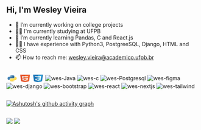
## Hi, I'm Wesley Vieira


- 🔭 I’m currently working on college projects
- 👨‍💻 I'm currently studying at UFPB
- 🌱 I’m currently learning Pandas, C and React.js
- 👨‍💻 I have experience with Python3, PostgreeSQL, Django, HTML and CSS
- 📫 How to reach me: wesley.vieira@academico.ufpb.br

<div style="display: inline_block"><br>
  <img align="center" alt="wes-Python" height="20" width="30" src="https://raw.githubusercontent.com/devicons/devicon/master/icons/python/python-original.svg">
  <img align="center" alt="wes-HTML" height="20" width="30" src="https://raw.githubusercontent.com/devicons/devicon/master/icons/html5/html5-original.svg">
  <img align="center" alt="wes-CSS" height="20" width="30" src="https://raw.githubusercontent.com/devicons/devicon/master/icons/css3/css3-original.svg">
  <img align="center" alt="wes-Java" height="20" width="30" src="https://cdn.jsdelivr.net/gh/devicons/devicon/icons/java/java-original.svg">
  <img align="center" alt="wes-c" height="20" width="30" src="https://cdn.jsdelivr.net/gh/devicons/devicon@latest/icons/c/c-original.svg" />    
  <img align="center" alt="wes-Postgresql" height="20" width="30" src="https://cdn.jsdelivr.net/gh/devicons/devicon/icons/postgresql/postgresql-original.svg">
  <img align="center" alt="wes-figma" height="20" width="30" src="https://cdn.jsdelivr.net/gh/devicons/devicon/icons/figma/figma-original.svg">
  <img align="center" alt="wes-django" height="20" width="30" src="https://cdn.jsdelivr.net/gh/devicons/devicon/icons/django/django-plain.svg">
  <img align="center" alt="wes-bootstrap" height="20" width="30" src="https://cdn.jsdelivr.net/gh/devicons/devicon/icons/bootstrap/bootstrap-original.svg">
  <img align="center" alt="wes-react" height="20" width="30" src="https://cdn.jsdelivr.net/gh/devicons/devicon@latest/icons/react/react-original.svg" />
  <img align="center" alt="wes-nextjs" height="20" width="30" src="https://cdn.jsdelivr.net/gh/devicons/devicon@latest/icons/typescript/typescript-original.svg" />
  <img  align="center" alt="wes-tailwind" height="20" width="30" src="https://cdn.jsdelivr.net/gh/devicons/devicon@latest/icons/tailwindcss/tailwindcss-original.svg" />
          
</div>

##
[![Ashutosh's github activity graph](https://github-readme-activity-graph.vercel.app/graph?username=wesleyvieira1&theme=react-dark)](https://github.com/ashutosh00710/github-readme-activity-graph)

##
<div>
  <a href="https://instagram.com/wesleyhsv" target="_blank"><img src="https://img.shields.io/badge/-Instagram-%23E4405F?style=for-the-badge&logo=instagram&logoColor=white" target="_blank"></a>
  <a href="https://www.linkedin.com/in/wesleyvieira1/" target="_blank"><img src="https://img.shields.io/badge/LinkedIn-0077B5?style=for-the-badge&logo=linkedin&logoColor=white" target="_blank"></a>
</div>
  


